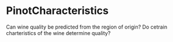 # PinotCharacteristics

Can wine quality be predicted from the region of origin? Do cetrain charteristics of the wine determine quality?

